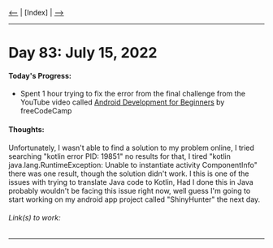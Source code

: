 [<--](../Days/Day82.md) | [Index] | [-->](../Days/Day84.md)
____
# Day 83: July 15, 2022
#### Today's Progress:
- Spent 1 hour trying to fix the error from the final challenge from the YouTube video called [Android Development for Beginners](https://youtu.be/fis26HvvDII) by freeCodeCamp

#### Thoughts:
Unfortunately, I wasn't able to find a solution to my problem online, I tried searching "kotlin error PID: 19851" no results for that, I tired "kotlin java.lang.RuntimeException: Unable to instantiate activity ComponentInfo" there was one result, though the solution didn't work. I this is one of the issues with trying to translate Java code to Kotlin, Had I done this in Java probably wouldn't be facing this issue right now, well guess I'm going to start working on my android app project called "ShinyHunter" the next day.

###### Link(s) to work:

___
